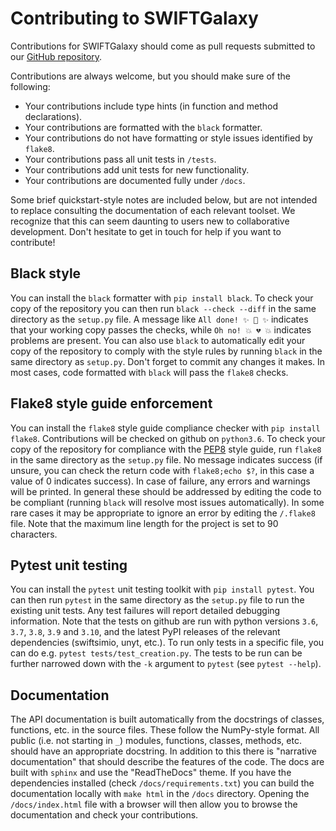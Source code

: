 Contributing to SWIFTGalaxy
===========================

Contributions for SWIFTGalaxy should come as pull requests submitted to our [GitHub repository](https://github.com/SWIFTSIM/swiftgalaxy).

Contributions are always welcome, but you should make sure of the following:

+ Your contributions include type hints (in function and method declarations).
+ Your contributions are formatted with the `black` formatter.
+ Your contributions do not have formatting or style issues identified by `flake8`.
+ Your contributions pass all unit tests in `/tests`.
+ Your contributions add unit tests for new functionality.
+ Your contributions are documented fully under `/docs`.

Some brief quickstart-style notes are included below, but are not intended to replace consulting the documentation of each relevant toolset. We recognize that this can seem daunting to users new to collaborative development. Don't hesitate to get in touch for help if you want to contribute!

Black style
-----------

You can install the `black` formatter with `pip install black`. To check your copy of the repository you can then run `black --check --diff` in the same directory as the `setup.py` file. A message like `All done! ✨ 🍰 ✨` indicates that your working copy passes the checks, while `Oh no! 💥 💔 💥` indicates problems are present. You can also use `black` to automatically edit your copy of the repository to comply with the style rules by running `black` in the same directory as `setup.py`. Don't forget to commit any changes it makes. In most cases, code formatted with `black` will pass the `flake8` checks.

Flake8 style guide enforcement
------------------------------

You can install the `flake8` style guide compliance checker with `pip install flake8`. Contributions will be checked on github on `python3.6`. To check your copy of the repository for compliance with the [PEP8](https://peps.python.org/pep-0008/) style guide, run `flake8` in the same directory as the `setup.py` file. No message indicates success (if unsure, you can check the return code with `flake8;echo $?`, in this case a value of 0 indicates success). In case of failure, any errors and warnings will be printed. In general these should be addressed by editing the code to be compliant (running `black` will resolve most issues automatically). In some rare cases it may be appropriate to ignore an error by editing the `/.flake8` file. Note that the maximum line length for the project is set to 90 characters.

Pytest unit testing
-------------------

You can install the `pytest` unit testing toolkit with `pip install pytest`. You can then run `pytest` in the same directory as the `setup.py` file to run the existing unit tests. Any test failures will report detailed debugging information. Note that the tests on github are run with python versions `3.6`, `3.7`, `3.8`, `3.9` and `3.10`, and the latest PyPI releases of the relevant dependencies (swiftsimio, unyt, etc.). To run only tests in a specific file, you can do e.g. `pytest tests/test_creation.py`. The tests to be run can be further narrowed down with the `-k` argument to `pytest` (see `pytest --help`).

Documentation
-------------

The API documentation is built automatically from the docstrings of classes, functions, etc. in the source files. These follow the NumPy-style format. All public (i.e. not starting in `_`) modules, functions, classes, methods, etc. should have an appropriate docstring. In addition to this there is "narrative documentation" that should describe the features of the code. The docs are built with `sphinx` and use the "ReadTheDocs" theme. If you have the dependencies installed (check `/docs/requirements.txt`) you can build the documentation locally with `make html` in the `/docs` directory. Opening the `/docs/index.html` file with a browser will then allow you to browse the documentation and check your contributions.
